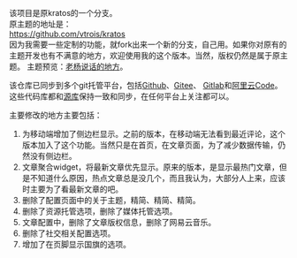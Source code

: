该项目是原kratos的一个分支。  
原主题的地址是：  
https://github.com/vtrois/kratos  
因为我需要一些定制的功能，就fork出来一个新的分支，自己用。如果你对原有的主题开发也有不满意的地方，欢迎使用我的这个版本。当然，版权仍然是属于原主题。
主题预览：<a href="https://yangyq.net" target="_blank">老杨说话的地方</a>。

该仓库已同步到多个git托管平台，包括<a href="https://github.com/dryangyq/wordpress-kratos-yang.git" target="_blank">Github</a>、<a href="https://gitee.com/dryangyq/wordpress-kratos-yang.git" target="_blank">Gitee</a>、
<a href="https://gitlab.com/dryangyq/wordpress-kratos-yang.git" target="_blank">Gitlab</a>和<a href="https://code.aliyun.com/dryangyq/wordpress-kratos-yang.git" target="_blank">阿里云Code</a>。这些代码库都和<a href="https://git.yangyq.net/laoyang/wordpress-kratos-yang.git" target="_blank">源库</a>保持一致和同步，在任何平台上关注都可以。

主要修改的地方主要包括：
1. 为移动端增加了侧边栏显示。之前的版本，在移动端无法看到最近评论，这个版本加入了这个功能。当然只是在首页，在文章页面，为了减少数据传输，仍然没有侧边栏。
2. 文章聚合widget，将最新文章优先显示。原来的版本，是显示最热门文章，但是不知道什么原因，热点文章总是没几个，而且我认为，大部分人上来，应该时主要为了看最新文章的吧。
3. 删除了配置页面中的关于主题，精简、精简、精简。
4. 删除了资源托管选项，删除了媒体托管选项。
5. 文章配置中，删除了文章版权信息，删除了网易云音乐。
6. 删除了社交相关配置选项。
7. 增加了在页脚显示国旗的选项。
